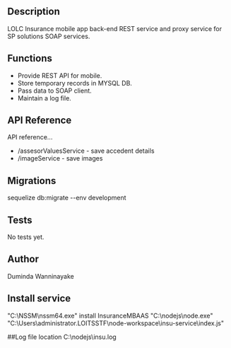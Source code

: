 ## Description

LOLC Insurance mobile app back-end REST service and proxy service for SP solutions SOAP services.

## Functions

* Provide REST API for mobile.
* Store temporary records in MYSQL DB.
* Pass data to SOAP client.
* Maintain a log file.

## API Reference

API reference...

* /assesorValuesService - save accedent details 
* /imageService - save images  

## Migrations

sequelize db:migrate --env development

## Tests

No tests yet.

## Author

Duminda Wanninayake

## Install service

"C:\NSSM\nssm64.exe" install InsuranceMBAAS "C:\nodejs\node.exe" \"C:\Users\administrator.LOITSSTF\node-workspace\insu-service\index.js\"

##Log file location
C:\nodejs\insu.log
